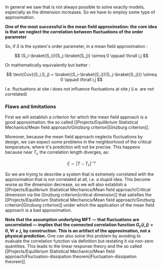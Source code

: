 In general we saw that is not always possible to solve exactly models, especially as the dimension increases.
So we have to employ some type of approximation.

**One of the most successful is the mean field approximation: the core idea is that we neglect the correlation between fluctuations of the order parameter**

So, if $S$ is the system's order parameter, in a mean field approximation :

$$ (S_i-\braket{S_i})(S_j-\braket{S_j}) \simeq 0 \qquad \forall i,j $$

Or mathematically equivalently but  better :

$$ \text{Cov}(S_i,S_j) = \braket{(S_i-\braket{S_i})(S_j-\braket{S_j})} \simeq 0 \qquad \forall i,j $$

I.e. fluctuations at site $i$ does not influence fluctuations at site $j$ (i.e. are not correlated)
### Flaws and limitations

First we will establish a criterion for which the mean field approach is a good approximation: the so called [[Projects/Equilibrium Statistical Mechanics/Mean field approach/Ginzburg criterion|Ginzburg criterion]].

Moreover, because the mean field approach neglects fluctuations by design, we can expect some problems in the neighborhood of the critical temperature, where it's prediction will not be precise.
This happens because near $T_c$ the correlation length diverges, as:

$$ \xi \sim |T-T_c|^{-\nu} $$

So we are trying to describe a system that is extremely correlated with the approximation that is not correlated at all, i.e. a stupid idea.
This become worse as the dimension decrease, so we will also establish a [[Projects/Equilibrium Statistical Mechanics/Mean field approach/Critical dimension via the Ginzburg criterion|critical dimension]] that satisfies the [[Projects/Equilibrium Statistical Mechanics/Mean field approach/Ginzburg criterion|Ginzburg criterion]] under which the application of the mean field approach is a bad approximation. 

**Note that the assumption underlying MFT — that fluctuations are uncorrelated — implies that the connected correlation function $G_c(i,j)=0, \forall i\neq j$, by construction. This is an artifact of the approximation, not a physical prediction.**
One can also solve this problem by avoiding to evaluate the correlation function via definition but restating it via non-zero quantities. This leads to the linear response theory and the so called [[Projects/Equilibrium Statistical Mechanics/Mean field approach/Fluctuation-dissipation theorem|Fluctuation-dissipation theorem]].

